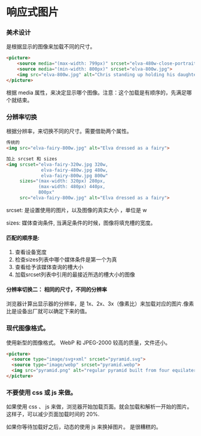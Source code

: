 # 响应式图片


### 美术设计

是根据显示的图像来加载不同的尺寸。

```html
<picture>
    <source media="(max-width: 799px)" srcset="elva-480w-close-portrait.jpg">
    <source media="(min-width: 800px)" srcset="elva-800w.jpg">
    <img src="elva-800w.jpg" alt="Chris standing up holding his daughter Elva">
</picture>
```
根据 media 属性，来决定显示哪个图像。注意：这个加载是有顺序的，先满足哪个就结束。


### 分辨率切换

根据分辨率，来切换不同的尺寸。需要借助两个属性。

```html
传统的
<img src="elva-fairy-800w.jpg" alt="Elva dressed as a fairy">

加上 srcset 和 sizes
<img srcset="elva-fairy-320w.jpg 320w,
             elva-fairy-480w.jpg 480w,
             elva-fairy-800w.jpg 800w"
     sizes="(max-width: 320px) 280px,
            (max-width: 480px) 440px,
            800px"
     src="elva-fairy-800w.jpg" alt="Elva dressed as a fairy">
```
srcset: 是设置使用的图片，以及图像的真实大小 ，单位是 w

sizes: 媒体查询条件, 当满足条件的时候，图像将填充槽的宽度。

#### 匹配的顺序是:
1. 查看设备宽度
2. 检查sizes列表中哪个媒体条件是第一个为真
3. 查看给予该媒体查询的槽大小
4. 加载srcset列表中引用的最接近所选的槽大小的图像


#### 分辨率切换二： 相同的尺寸，不同的分辨率

浏览器计算出显示器的分辨率，是 1x、2x、3x（像素比）来加载对应的图片.像素比是设备出厂就可以确定下来的值。



### 现代图像格式。

使用新型的图像格式。 WebP 和 JPEG-2000 较高的质量，文件还小。
```html
<picture>
  <source type="image/svg+xml" srcset="pyramid.svg">
  <source type="image/webp" srcset="pyramid.webp">
  <img src="pyramid.png" alt="regular pyramid built from four equilateral triangles">
</picture>
```


### 不要使用 css 或 js 来做。
如果使用 css 、 js 来做，浏览器开始加载页面。就会加载和解析一开始的图片。
这样子，可以减少页面加载时间的 20%. 

如果你等待加载好之后，动态的使用 js 来换掉图片。 是很糟糕的。